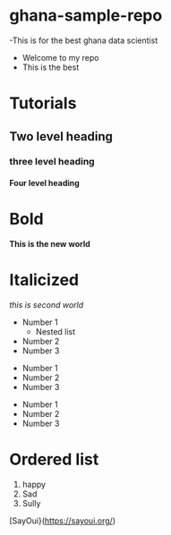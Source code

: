 # ghana-sample-repo
-This is for the best ghana data scientist
- Welcome to my repo
- This is the best


# Tutorials

## Two level heading

### three level heading

#### Four level heading

# Bold

**This is the new world**

# Italicized
_this is second world_

- Number 1
   - Nested list
- Number 2
- Number 3

* Number 1
* Number 2
* Number 3

+ Number 1
+ Number 2
+ Number 3

  

# Ordered list
1. happy
2. Sad
3. Sully

[SayOui}(https://sayoui.org/)
